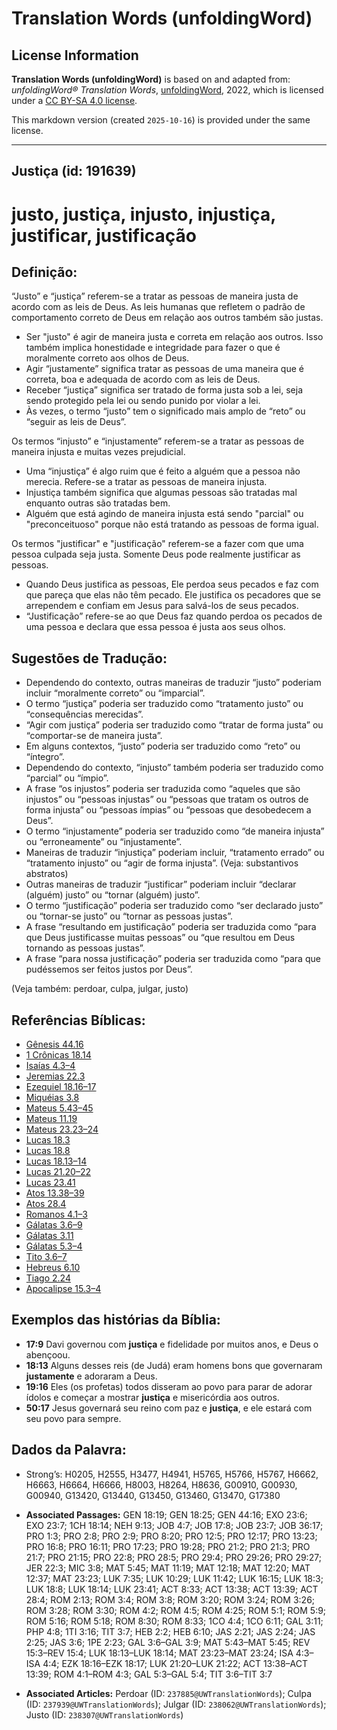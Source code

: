 # Translation Words (unfoldingWord)

## License Information

**Translation Words (unfoldingWord)** is based on and adapted from: _unfoldingWord® Translation Words_, [unfoldingWord](https://unfoldingword.org/utw), 2022, which is licensed under a [CC BY-SA 4.0 license](https://creativecommons.org/licenses/by-sa/4.0/legalcode.en).

This markdown version (created `2025-10-16`) is provided under the same license.



--------------------------------

## Justiça (id: 191639)

justo, justiça, injusto, injustiça, justificar, justificação
============================================================

Definição:
----------

“Justo” e “justiça” referem\-se a tratar as pessoas de maneira justa de acordo com as leis de Deus. As leis humanas que refletem o padrão de comportamento correto de Deus em relação aos outros também são justas.

* Ser "justo" é agir de maneira justa e correta em relação aos outros. Isso também implica honestidade e integridade para fazer o que é moralmente correto aos olhos de Deus.
* Agir “justamente” significa tratar as pessoas de uma maneira que é correta, boa e adequada de acordo com as leis de Deus.
* Receber “justiça” significa ser tratado de forma justa sob a lei, seja sendo protegido pela lei ou sendo punido por violar a lei.
* Às vezes, o termo “justo” tem o significado mais amplo de “reto” ou “seguir as leis de Deus”.

Os termos “injusto” e “injustamente” referem\-se a tratar as pessoas de maneira injusta e muitas vezes prejudicial.

* Uma “injustiça” é algo ruim que é feito a alguém que a pessoa não merecia. Refere\-se a tratar as pessoas de maneira injusta.
* Injustiça também significa que algumas pessoas são tratadas mal enquanto outras são tratadas bem.
* Alguém que está agindo de maneira injusta está sendo "parcial" ou "preconceituoso" porque não está tratando as pessoas de forma igual.

Os termos "justificar" e "justificação" referem\-se a fazer com que uma pessoa culpada seja justa. Somente Deus pode realmente justificar as pessoas.

* Quando Deus justifica as pessoas, Ele perdoa seus pecados e faz com que pareça que elas não têm pecado. Ele justifica os pecadores que se arrependem e confiam em Jesus para salvá\-los de seus pecados.
* “Justificação” refere\-se ao que Deus faz quando perdoa os pecados de uma pessoa e declara que essa pessoa é justa aos seus olhos.

Sugestões de Tradução:
----------------------

* Dependendo do contexto, outras maneiras de traduzir “justo” poderiam incluir “moralmente correto” ou “imparcial”.
* O termo “justiça” poderia ser traduzido como “tratamento justo” ou “consequências merecidas”.
* “Agir com justiça” poderia ser traduzido como “tratar de forma justa” ou “comportar\-se de maneira justa”.
* Em alguns contextos, “justo” poderia ser traduzido como “reto” ou “íntegro”.
* Dependendo do contexto, “injusto” também poderia ser traduzido como “parcial” ou “ímpio”.
* A frase “os injustos” poderia ser traduzida como “aqueles que são injustos” ou “pessoas injustas” ou “pessoas que tratam os outros de forma injusta” ou “pessoas ímpias” ou “pessoas que desobedecem a Deus”.
* O termo “injustamente” poderia ser traduzido como “de maneira injusta” ou “erroneamente” ou “injustamente”.
* Maneiras de traduzir “injustiça” poderiam incluir, “tratamento errado” ou “tratamento injusto” ou “agir de forma injusta”. (Veja: substantivos abstratos)
* Outras maneiras de traduzir “justificar” poderiam incluir “declarar (alguém) justo” ou “tornar (alguém) justo”.
* O termo “justificação” poderia ser traduzido como “ser declarado justo” ou “tornar\-se justo” ou “tornar as pessoas justas”.
* A frase “resultando em justificação” poderia ser traduzida como “para que Deus justificasse muitas pessoas” ou “que resultou em Deus tornando as pessoas justas”.
* A frase “para nossa justificação” poderia ser traduzida como “para que pudéssemos ser feitos justos por Deus”.

(Veja também: perdoar, culpa, julgar, justo)

Referências Bíblicas:
---------------------

* [Gênesis 44\.16](https://ref.ly/Gen44:16)
* [1 Crônicas 18\.14](https://ref.ly/1Chr18:14)
* [Isaías 4\.3–4](https://ref.ly/Isa4:3-Isa4:4)
* [Jeremias 22\.3](https://ref.ly/Jer22:3)
* [Ezequiel 18\.16–17](https://ref.ly/Ezek18:16-Ezek18:17)
* [Miquéias 3\.8](https://ref.ly/Mic3:8)
* [Mateus 5\.43–45](https://ref.ly/Matt5:43-Matt5:45)
* [Mateus 11\.19](https://ref.ly/Matt11:19)
* [Mateus 23\.23–24](https://ref.ly/Matt23:23-Matt23:24)
* [Lucas 18\.3](https://ref.ly/Luke18:3)
* [Lucas 18\.8](https://ref.ly/Luke18:8)
* [Lucas 18\.13–14](https://ref.ly/Luke18:13-Luke18:14)
* [Lucas 21\.20–22](https://ref.ly/Luke21:20-Luke21:22)
* [Lucas 23\.41](https://ref.ly/Luke23:41)
* [Atos 13\.38–39](https://ref.ly/Acts13:38-Acts13:39)
* [Atos 28\.4](https://ref.ly/Acts28:4)
* [Romanos 4\.1–3](https://ref.ly/Rom4:1-Rom4:3)
* [Gálatas 3\.6–9](https://ref.ly/Gal3:6-Gal3:9)
* [Gálatas 3\.11](https://ref.ly/Gal3:11)
* [Gálatas 5\.3–4](https://ref.ly/Gal5:3-Gal5:4)
* [Tito 3\.6–7](https://ref.ly/Titus3:6-Titus3:7)
* [Hebreus 6\.10](https://ref.ly/Heb6:10)
* [Tiago 2\.24](https://ref.ly/Jas2:24)
* [Apocalipse 15\.3–4](https://ref.ly/Rev15:3-Rev15:4)

Exemplos das histórias da Bíblia:
---------------------------------

* **17:9** Davi governou com **justiça** e fidelidade por muitos anos, e Deus o abençoou.
* **18:13** Alguns desses reis (de Judá) eram homens bons que governaram **justamente** e adoraram a Deus.
* **19:16** Eles (os profetas) todos disseram ao povo para parar de adorar ídolos e começar a mostrar **justiça** e misericórdia aos outros.
* **50:17** Jesus governará seu reino com paz e **justiça**, e ele estará com seu povo para sempre.

Dados da Palavra:
-----------------

* Strong’s: H0205, H2555, H3477, H4941, H5765, H5766, H5767, H6662, H6663, H6664, H6666, H8003, H8264, H8636, G00910, G00930, G00940, G13420, G13440, G13450, G13460, G13470, G17380

* **Associated Passages:** GEN 18:19; GEN 18:25; GEN 44:16; EXO 23:6; EXO 23:7; 1CH 18:14; NEH 9:13; JOB 4:7; JOB 17:8; JOB 23:7; JOB 36:17; PRO 1:3; PRO 2:8; PRO 2:9; PRO 8:20; PRO 12:5; PRO 12:17; PRO 13:23; PRO 16:8; PRO 16:11; PRO 17:23; PRO 19:28; PRO 21:2; PRO 21:3; PRO 21:7; PRO 21:15; PRO 22:8; PRO 28:5; PRO 29:4; PRO 29:26; PRO 29:27; JER 22:3; MIC 3:8; MAT 5:45; MAT 11:19; MAT 12:18; MAT 12:20; MAT 12:37; MAT 23:23; LUK 7:35; LUK 10:29; LUK 11:42; LUK 16:15; LUK 18:3; LUK 18:8; LUK 18:14; LUK 23:41; ACT 8:33; ACT 13:38; ACT 13:39; ACT 28:4; ROM 2:13; ROM 3:4; ROM 3:8; ROM 3:20; ROM 3:24; ROM 3:26; ROM 3:28; ROM 3:30; ROM 4:2; ROM 4:5; ROM 4:25; ROM 5:1; ROM 5:9; ROM 5:16; ROM 5:18; ROM 8:30; ROM 8:33; 1CO 4:4; 1CO 6:11; GAL 3:11; PHP 4:8; 1TI 3:16; TIT 3:7; HEB 2:2; HEB 6:10; JAS 2:21; JAS 2:24; JAS 2:25; JAS 3:6; 1PE 2:23; GAL 3:6–GAL 3:9; MAT 5:43–MAT 5:45; REV 15:3–REV 15:4; LUK 18:13–LUK 18:14; MAT 23:23–MAT 23:24; ISA 4:3–ISA 4:4; EZK 18:16–EZK 18:17; LUK 21:20–LUK 21:22; ACT 13:38–ACT 13:39; ROM 4:1–ROM 4:3; GAL 5:3–GAL 5:4; TIT 3:6–TIT 3:7
* **Associated Articles:** Perdoar (ID: `237885@UWTranslationWords`); Culpa (ID: `237939@UWTranslationWords`); Julgar (ID: `238062@UWTranslationWords`); Justo (ID: `238307@UWTranslationWords`)

